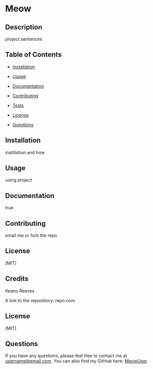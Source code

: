 # Meow


  ## Description
  project.sentences


  ## Table of Contents

  - [Installation](#installation)

  - [Usage](#usage)

  - [Documentation](#documentation)

  - [Contributing](#contributing)

  - [Tests](#tests)

  - [License](#license)

  - [Questions](#questions)


  ## Installation

  instillation and how


  ## Usage

  using project


  ## Documentation

  true


  ## Contributing

  email me or fork the repo


  ## License

  [MIT]


  ## Credits

  Keanu Reeves

  A link to the repositiory: repo.com


  ## License

  [MIT]




  ## Questions

If you have any questions, please feel free to contact me at username@email.com. You can also find my GitHub here: [MeowUser](https://github.com/MeowUser).
